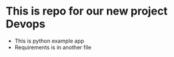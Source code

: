 # This is repo for our new project Devops
  - This is python example app
  - Requirements is in another file
